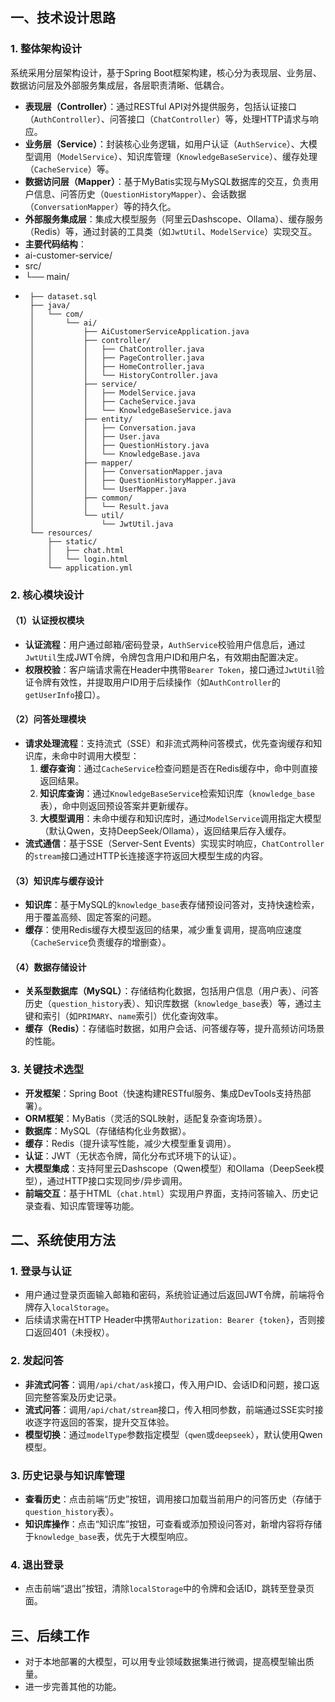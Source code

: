 ## 一、技术设计思路

### 1. 整体架构设计
系统采用分层架构设计，基于Spring Boot框架构建，核心分为表现层、业务层、数据访问层及外部服务集成层，各层职责清晰、低耦合。
- **表现层（Controller）**：通过RESTful API对外提供服务，包括认证接口（`AuthController`）、问答接口（`ChatController`）等，处理HTTP请求与响应。
- **业务层（Service）**：封装核心业务逻辑，如用户认证（`AuthService`）、大模型调用（`ModelService`）、知识库管理（`KnowledgeBaseService`）、缓存处理（`CacheService`）等。
- **数据访问层（Mapper）**：基于MyBatis实现与MySQL数据库的交互，负责用户信息、问答历史（`QuestionHistoryMapper`）、会话数据（`ConversationMapper`）等的持久化。
- **外部服务集成层**：集成大模型服务（阿里云Dashscope、Ollama）、缓存服务（Redis）等，通过封装的工具类（如`JwtUtil`、`ModelService`）实现交互。
- **主要代码结构**：
- ai-customer-service/
-  src/
-    └── main/
-      ├── dataset.sql
       ├── java/
       │   └── com/
       │       └── ai/
       │           ├── AiCustomerServiceApplication.java
       │           ├── controller/
       │           │   ├── ChatController.java
       │           │   ├── PageController.java
       │           │   ├── HomeController.java
       │           │   └── HistoryController.java
       │           ├── service/
       │           │   ├── ModelService.java
       │           │   ├── CacheService.java
       │           │   └── KnowledgeBaseService.java
       │           ├── entity/
       │           │   ├── Conversation.java
       │           │   ├── User.java
       │           │   ├── QuestionHistory.java
       │           │   └── KnowledgeBase.java
       │           ├── mapper/
       │           │   ├── ConversationMapper.java
       │           │   ├── QuestionHistoryMapper.java
       │           │   └── UserMapper.java
       │           ├── common/
       │           │   └── Result.java
       │           └── util/
       │               └── JwtUtil.java
       └── resources/
           ├── static/
           │   ├── chat.html
           │   └── login.html
           └── application.yml


### 2. 核心模块设计

#### （1）认证授权模块
- **认证流程**：用户通过邮箱/密码登录，`AuthService`校验用户信息后，通过`JwtUtil`生成JWT令牌，令牌包含用户ID和用户名，有效期由配置决定。
- **权限校验**：客户端请求需在Header中携带`Bearer Token`，接口通过`JwtUtil`验证令牌有效性，并提取用户ID用于后续操作（如`AuthController`的`getUserInfo`接口）。


#### （2）问答处理模块
- **请求处理流程**：支持流式（SSE）和非流式两种问答模式，优先查询缓存和知识库，未命中时调用大模型：
  1. **缓存查询**：通过`CacheService`检查问题是否在Redis缓存中，命中则直接返回结果。
  2. **知识库查询**：通过`KnowledgeBaseService`检索知识库（`knowledge_base`表），命中则返回预设答案并更新缓存。
  3. **大模型调用**：未命中缓存和知识库时，通过`ModelService`调用指定大模型（默认Qwen，支持DeepSeek/Ollama），返回结果后存入缓存。
- **流式通信**：基于SSE（Server-Sent Events）实现实时响应，`ChatController`的`stream`接口通过HTTP长连接逐字符返回大模型生成的内容。


#### （3）知识库与缓存设计
- **知识库**：基于MySQL的`knowledge_base`表存储预设问答对，支持快速检索，用于覆盖高频、固定答案的问题。
- **缓存**：使用Redis缓存大模型返回的结果，减少重复调用，提高响应速度（`CacheService`负责缓存的增删查）。


#### （4）数据存储设计
- **关系型数据库（MySQL）**：存储结构化数据，包括用户信息（用户表）、问答历史（`question_history`表）、知识库数据（`knowledge_base`表）等，通过主键和索引（如`PRIMARY`、`name`索引）优化查询效率。
- **缓存（Redis）**：存储临时数据，如用户会话、问答缓存等，提升高频访问场景的性能。


### 3. 关键技术选型
- **开发框架**：Spring Boot（快速构建RESTful服务、集成DevTools支持热部署）。
- **ORM框架**：MyBatis（灵活的SQL映射，适配复杂查询场景）。
- **数据库**：MySQL（存储结构化业务数据）。
- **缓存**：Redis（提升读写性能，减少大模型重复调用）。
- **认证**：JWT（无状态令牌，简化分布式环境下的认证）。
- **大模型集成**：支持阿里云Dashscope（Qwen模型）和Ollama（DeepSeek模型），通过HTTP接口实现同步/异步调用。
- **前端交互**：基于HTML（`chat.html`）实现用户界面，支持问答输入、历史记录查看、知识库管理等功能。


## 二、系统使用方法

### 1. 登录与认证
- 用户通过登录页面输入邮箱和密码，系统验证通过后返回JWT令牌，前端将令牌存入`localStorage`。
- 后续请求需在HTTP Header中携带`Authorization: Bearer {token}`，否则接口返回401（未授权）。


### 2. 发起问答
- **非流式问答**：调用`/api/chat/ask`接口，传入用户ID、会话ID和问题，接口返回完整答案及历史记录。
- **流式问答**：调用`/api/chat/stream`接口，传入相同参数，前端通过SSE实时接收逐字符返回的答案，提升交互体验。
- **模型切换**：通过`modelType`参数指定模型（`qwen`或`deepseek`），默认使用Qwen模型。


### 3. 历史记录与知识库管理
- **查看历史**：点击前端“历史”按钮，调用接口加载当前用户的问答历史（存储于`question_history`表）。
- **知识库操作**：点击“知识库”按钮，可查看或添加预设问答对，新增内容将存储于`knowledge_base`表，优先于大模型响应。


### 4. 退出登录
- 点击前端“退出”按钮，清除`localStorage`中的令牌和会话ID，跳转至登录页面。

## 三、后续工作
- 对于本地部署的大模型，可以用专业领域数据集进行微调，提高模型输出质量。
- 进一步完善其他的功能。
